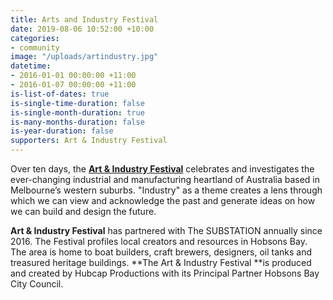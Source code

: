 ```yaml
---
title: Arts and Industry Festival
date: 2019-08-06 10:52:00 +10:00
categories:
- community
image: "/uploads/artindustry.jpg"
datetime:
- 2016-01-01 00:00:00 +11:00
- 2016-01-07 00:00:00 +11:00
is-list-of-dates: true
is-single-time-duration: false
is-single-month-duration: true
is-many-months-duration: false
is-year-duration: false
supporters: Art & Industry Festival
---
```


Over ten days, the [**Art & Industry Festival**](http://artandindustryfestival.com.au) celebrates and investigates the ever-changing industrial and manufacturing heartland of Australia based in Melbourne’s western suburbs. "Industry" as a theme creates a lens through which we can view and acknowledge the past and generate ideas on how we can build and design the future.

**Art & Industry Festival** has partnered with The SUBSTATION annually since 2016. The Festival profiles local creators and resources in Hobsons Bay. The area is home to boat builders, craft brewers, designers, oil tanks and treasured heritage buildings. **The Art & Industry Festival **is produced and created by Hubcap Productions with its Principal Partner Hobsons Bay City Council.